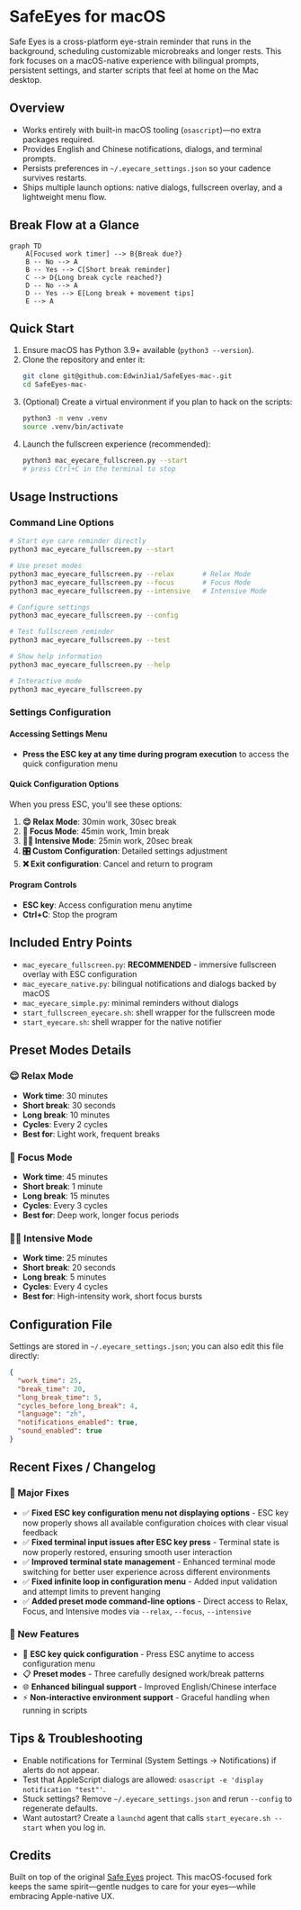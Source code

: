 # SafeEyes for macOS

Safe Eyes is a cross-platform eye-strain reminder that runs in the background, scheduling customizable microbreaks and longer rests. This fork focuses on a macOS-native experience with bilingual prompts, persistent settings, and starter scripts that feel at home on the Mac desktop.

## Overview
- Works entirely with built-in macOS tooling (`osascript`)—no extra packages required.
- Provides English and Chinese notifications, dialogs, and terminal prompts.
- Persists preferences in `~/.eyecare_settings.json` so your cadence survives restarts.
- Ships multiple launch options: native dialogs, fullscreen overlay, and a lightweight menu flow.

## Break Flow at a Glance
```mermaid
graph TD
    A[Focused work timer] --> B{Break due?}
    B -- No --> A
    B -- Yes --> C[Short break reminder]
    C --> D{Long break cycle reached?}
    D -- No --> A
    D -- Yes --> E[Long break + movement tips]
    E --> A
```

## Quick Start
1. Ensure macOS has Python 3.9+ available (`python3 --version`).
2. Clone the repository and enter it:
   ```bash
   git clone git@github.com:EdwinJia1/SafeEyes-mac-.git
   cd SafeEyes-mac-
   ```
3. (Optional) Create a virtual environment if you plan to hack on the scripts:
   ```bash
   python3 -m venv .venv
   source .venv/bin/activate
   ```
4. Launch the fullscreen experience (recommended):
   ```bash
   python3 mac_eyecare_fullscreen.py --start
   # press Ctrl+C in the terminal to stop
   ```

## Usage Instructions

### Command Line Options
```bash
# Start eye care reminder directly
python3 mac_eyecare_fullscreen.py --start

# Use preset modes
python3 mac_eyecare_fullscreen.py --relax       # Relax Mode
python3 mac_eyecare_fullscreen.py --focus       # Focus Mode
python3 mac_eyecare_fullscreen.py --intensive   # Intensive Mode

# Configure settings
python3 mac_eyecare_fullscreen.py --config

# Test fullscreen reminder
python3 mac_eyecare_fullscreen.py --test

# Show help information
python3 mac_eyecare_fullscreen.py --help

# Interactive mode
python3 mac_eyecare_fullscreen.py
```

### Settings Configuration

#### Accessing Settings Menu
- **Press the ESC key at any time during program execution** to access the quick configuration menu

#### Quick Configuration Options
When you press ESC, you'll see these options:

1. **😌 Relax Mode**: 30min work, 30sec break
2. **💪 Focus Mode**: 45min work, 1min break
3. **🏃‍♂️ Intensive Mode**: 25min work, 20sec break
4. **🎛️ Custom Configuration**: Detailed settings adjustment
5. **❌ Exit configuration**: Cancel and return to program

#### Program Controls
- **ESC key**: Access configuration menu anytime
- **Ctrl+C**: Stop the program

## Included Entry Points
- `mac_eyecare_fullscreen.py`: **RECOMMENDED** - immersive fullscreen overlay with ESC configuration
- `mac_eyecare_native.py`: bilingual notifications and dialogs backed by macOS
- `mac_eyecare_simple.py`: minimal reminders without dialogs
- `start_fullscreen_eyecare.sh`: shell wrapper for the fullscreen mode
- `start_eyecare.sh`: shell wrapper for the native notifier

## Preset Modes Details

### 😌 Relax Mode
- **Work time**: 30 minutes
- **Short break**: 30 seconds
- **Long break**: 10 minutes
- **Cycles**: Every 2 cycles
- **Best for**: Light work, frequent breaks

### 💪 Focus Mode
- **Work time**: 45 minutes
- **Short break**: 1 minute
- **Long break**: 15 minutes
- **Cycles**: Every 3 cycles
- **Best for**: Deep work, longer focus periods

### 🏃‍♂️ Intensive Mode
- **Work time**: 25 minutes
- **Short break**: 20 seconds
- **Long break**: 5 minutes
- **Cycles**: Every 4 cycles
- **Best for**: High-intensity work, short focus bursts

## Configuration File
Settings are stored in `~/.eyecare_settings.json`; you can also edit this file directly:

```json
{
  "work_time": 25,
  "break_time": 20,
  "long_break_time": 5,
  "cycles_before_long_break": 4,
  "language": "zh",
  "notifications_enabled": true,
  "sound_enabled": true
}
```

## Recent Fixes / Changelog

### 🔧 Major Fixes
- ✅ **Fixed ESC key configuration menu not displaying options** - ESC key now properly shows all available configuration choices with clear visual feedback
- ✅ **Fixed terminal input issues after ESC key press** - Terminal state is now properly restored, ensuring smooth user interaction
- ✅ **Improved terminal state management** - Enhanced terminal mode switching for better user experience across different environments
- ✅ **Fixed infinite loop in configuration menu** - Added input validation and attempt limits to prevent hanging
- ✅ **Added preset mode command-line options** - Direct access to Relax, Focus, and Intensive modes via `--relax`, `--focus`, `--intensive`

### 🚀 New Features
- 🎯 **ESC key quick configuration** - Press ESC anytime to access configuration menu
- 📋 **Preset modes** - Three carefully designed work/break patterns
- 🌐 **Enhanced bilingual support** - Improved English/Chinese interface
- ⚡ **Non-interactive environment support** - Graceful handling when running in scripts

## Tips & Troubleshooting
- Enable notifications for Terminal (System Settings → Notifications) if alerts do not appear.
- Test that AppleScript dialogs are allowed: `osascript -e 'display notification "test"'`.
- Stuck settings? Remove `~/.eyecare_settings.json` and rerun `--config` to regenerate defaults.
- Want autostart? Create a `launchd` agent that calls `start_eyecare.sh --start` when you log in.

## Credits
Built on top of the original [Safe Eyes](https://github.com/slgobinath/SafeEyes) project. This macOS-focused fork keeps the same spirit—gentle nudges to care for your eyes—while embracing Apple-native UX.
